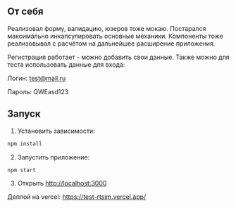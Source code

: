 ## От себя

Реализовал форму, валидацию, юзеров тоже мокаю.
Постарался максимально инкапсулировать основные механики.
Компоненты тоже реализовывал с расчётом на дальнейшее расширение приложения.

Регистрация работает - можно добавить свои данные.
Также можно для теста использовать данные для входа:

Логин: test@mail.ru

Пароль: QWEasd123


## Запуск

1. Установить зависимости:
```bash
npm install
```

2. Запустить приложение:
```bash
npm start
```

3. Открыть [http://localhost:3000](http://localhost:3000)

Деплой на vercel: https://test-rtsim.vercel.app/
